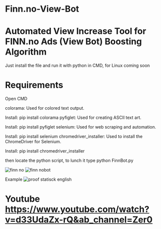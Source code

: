 # Finn.no-View-Bot
# Automated View Increase Tool for FINN.no Ads  (View Bot) Boosting Algorithm

Just install the file and run it with python in CMD, for Linux coming soon

# Requirements
Open CMD

colorama: Used for colored text output.

Install: pip install colorama
pyfiglet: Used for creating ASCII text art.

Install: pip install pyfiglet
selenium: Used for web scraping and automation.

Install: pip install selenium
chromedriver_installer: Used to install the ChromeDriver for Selenium.

Install: pip install chromedriver_installer

then locate the python script, to lunch it type 
python FinnBot.py

![finn no](https://github.com/anonymouse0977/Finn.no-View-Bot/assets/93839066/1fdc7e86-ec99-4816-b359-f12b2ce39209)
![finn nobot](https://github.com/anonymouse0977/Finn.no-View-Bot/assets/93839066/bf4d6402-0432-4bfb-83d0-04485262be33)

Example
![proof statisck english](https://github.com/anonymouse0977/Finn.no-View-Bot/assets/93839066/9a0076a2-7fda-42db-9792-c76497ae4193)

# Youtube https://www.youtube.com/watch?v=d33UdaZx-rQ&ab_channel=Zer0
